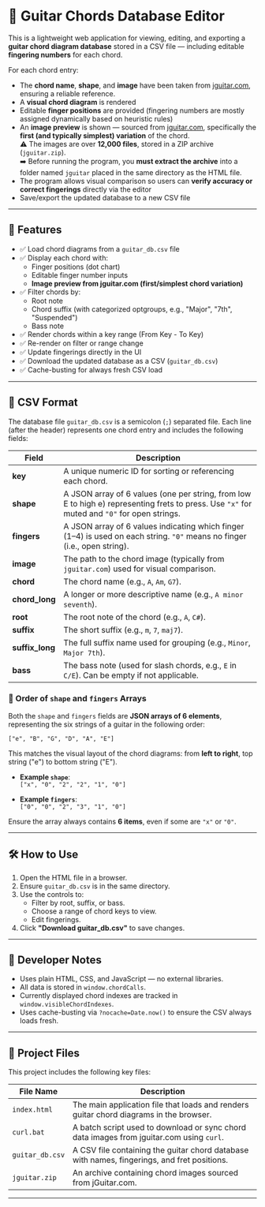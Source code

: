 # 🎸 Guitar Chords Database Editor

This is a lightweight web application for viewing, editing, and exporting a **guitar chord diagram database** stored in a CSV file — including editable **fingering numbers** for each chord.

For each chord entry:
- The **chord name**, **shape**, and **image** have been taken from [jguitar.com](https://www.jguitar.com), ensuring a reliable reference.
- A **visual chord diagram** is rendered
- Editable **finger positions** are provided (fingering numbers are mostly assigned dynamically based on heuristic rules)
- An **image preview** is shown — sourced from [jguitar.com](https://www.jguitar.com), specifically the **first (and typically simplest) variation** of the chord.
  <br>⚠️ The images are over **12,000 files**, stored in a ZIP archive (`jguitar.zip`).
  <br>➡️ Before running the program, you **must extract the archive** into a folder named `jguitar` placed in the same directory as the HTML file.
- The program allows visual comparison so users can **verify accuracy or correct fingerings** directly via the editor
- Save/export the updated database to a new CSV file

---

## 🚀 Features

- ✅ Load chord diagrams from a `guitar_db.csv` file
- ✅ Display each chord with:
  - Finger positions (dot chart)
  - Editable finger number inputs
  - **Image preview from jguitar.com (first/simplest chord variation)**
- ✅ Filter chords by:
  - Root note
  - Chord suffix (with categorized optgroups, e.g., "Major", "7th", "Suspended")
  - Bass note
- ✅ Render chords within a key range (From Key - To Key)
- ✅ Re-render on filter or range change
- ✅ Update fingerings directly in the UI
- ✅ Download the updated database as a CSV (`guitar_db.csv`)
- ✅ Cache-busting for always fresh CSV load

---

## 📁 CSV Format

The database file `guitar_db.csv` is a semicolon (`;`) separated file. Each line (after the header) represents one chord entry and includes the following fields:

| Field           | Description |
|----------------|-------------|
| **key**        | A unique numeric ID for sorting or referencing each chord. |
| **shape**      | A JSON array of 6 values (one per string, from low E to high e) representing frets to press. Use `"x"` for muted and `"0"` for open strings. |
| **fingers**    | A JSON array of 6 values indicating which finger (1–4) is used on each string. `"0"` means no finger (i.e., open string). |
| **image**      | The path to the chord image (typically from `jguitar.com`) used for visual comparison. |
| **chord**      | The chord name (e.g., `A`, `Am`, `G7`). |
| **chord_long** | A longer or more descriptive name (e.g., `A minor seventh`). |
| **root**       | The root note of the chord (e.g., `A`, `C#`). |
| **suffix**     | The short suffix (e.g., `m`, `7`, `maj7`). |
| **suffix_long**| The full suffix name used for grouping (e.g., `Minor`, `Major 7th`). |
| **bass**       | The bass note (used for slash chords, e.g., `E` in `C/E`). Can be empty if not applicable. |

### 🔢 Order of `shape` and `fingers` Arrays

Both the `shape` and `fingers` fields are **JSON arrays of 6 elements**, representing the six strings of a guitar in the following order:

```
["e", "B", "G", "D", "A", "E"]
```

This matches the visual layout of the chord diagrams: from **left to right**, top string ("e") to bottom string ("E").

- **Example `shape`**:  
  `["x", "0", "2", "2", "1", "0"]`

- **Example `fingers`**:  
  `["0", "0", "2", "3", "1", "0"]`

Ensure the array always contains **6 items**, even if some are `"x"` or `"0"`.

---

## 🛠 How to Use

1. Open the HTML file in a browser.
2. Ensure `guitar_db.csv` is in the same directory.
3. Use the controls to:
   - Filter by root, suffix, or bass.
   - Choose a range of chord keys to view.
   - Edit fingerings.
4. Click **"Download guitar_db.csv"** to save changes.

---

## 🧠 Developer Notes

- Uses plain HTML, CSS, and JavaScript — no external libraries.
- All data is stored in `window.chordCalls`.
- Currently displayed chord indexes are tracked in `window.visibleChordIndexes`.
- Uses cache-busting via `?nocache=Date.now()` to ensure the CSV always loads fresh.

---

## 📁 Project Files

This project includes the following key files:

| File Name      | Description |
|----------------|-------------|
| `index.html`   | The main application file that loads and renders guitar chord diagrams in the browser. |
| `curl.bat`     | A batch script used to download or sync chord data images from jguitar.com using `curl`. |
| `guitar_db.csv` | A CSV file containing the guitar chord database with names, fingerings, and fret positions. |
| `jguitar.zip`  | An archive containing chord images sourced from jGuitar.com. |

---
